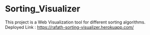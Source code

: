 # Sorting_Visualizer

This project is a Web Visualization tool for different sorting algorithms.
Deployed  Link : https://rafath-sorting-visualizer.herokuapp.com/
